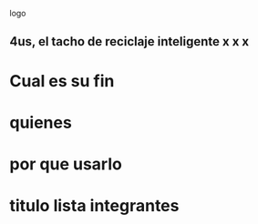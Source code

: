 
logo

## 4us, el tacho de reciclaje inteligente x x x

# Cual es su fin

# quienes

# por que usarlo

# titulo lista integrantes
